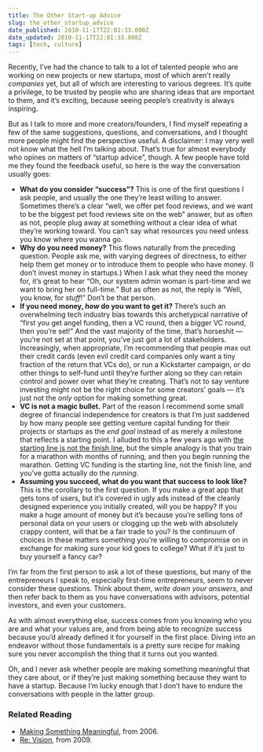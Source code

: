 ```yaml
---
title: The Other Start-up Advice
slug: the_other_startup_advice
date_published: 2010-11-17T22:01:33.000Z
date_updated: 2010-11-17T22:01:33.000Z
tags: [tech, culture]
---
```


Recently, I’ve had the chance to talk to a lot of talented people who are working on new projects or new startups, most of which aren’t really *companies* yet, but all of which are interesting to various degrees. It’s quite a privilege, to be trusted by people who are sharing ideas that are important to them, and it’s exciting, because seeing people’s creativity is always inspiring.

But as I talk to more and more creators/founders, I find myself repeating a few of the same suggestions, questions, and conversations, and I thought more people might find the perspective useful. A disclaimer: I may very well not know what the hell I’m talking about. That’s true for almost everybody who opines on matters of “startup advice”, though. A few people have told me they found the feedback useful, so here is the way the conversation usually goes:

- **What do you consider “success”?** This is one of the first questions I ask people, and usually the one they’re least willing to answer. Sometimes there’s a clear “well, we offer pet food reviews, and we want to be the biggest pet food reviews site on the web” answer, but as often as not, people plug away at something without a clear idea of what they’re working toward. You can’t say what resources you need unless you know where you wanna go.
- **Why do you need money?** This flows naturally from the preceding question. People ask me, with varying degrees of directness, to either help them get money or to introduce them to people who have money. (I don’t invest money in startups.) When I ask what they need the money for, it’s great to hear “Oh, our system admin woman is part-time and we want to bring her on full-time.” But as often as not, the reply is “Well, you know, for *stuff*!” Don’t be that person.
- **If you need money, *how* do you want to get it?** There’s such an overwhelming tech industry bias towards this archetypical narrative of “first you get angel funding, then a VC round, then a bigger VC round, then you’re set!” And the vast majority of the time, that’s horseshit — you’re not set at that point, you’ve just got a lot of stakeholders. Increasingly, when appropriate, I’m recommending that people max out their credit cards (even evil credit card companies only want a tiny fraction of the return that VCs do), or run a Kickstarter campaign, or do other things to self-fund until they’re further along so they can retain control and power over what they’re creating. That’s not to say venture investing might not be the right choice for some creators’ goals — it’s just not the *only* option for making something great.
- **VC is not a magic bullet.** Part of the reason I recommend some small degree of financial independence for creators is that I’m just saddened by how many people see getting venture capital funding for their projects or startups as the *end goal* instead of as merely a milestone that reflects a starting point. I alluded to this a few years ago with [the starting line is not the finish line](/2006/11/the_starting_line), but the simple analogy is that you train for a marathon with months of running, and then you begin running the marathon. Getting VC funding is the starting line, not the finish line, and you’ve gotta actually do the *running*.
- **Assuming you succeed, what do you want that success to look like?** This is the corollary to the first question. If you make a great app that gets tons of users, but it’s covered in ugly ads instead of the cleanly designed experience you initially created, will you be happy? If you make a huge amount of money but it’s because you’re selling tons of personal data on your users or clogging up the web with absolutely crappy content, will that be a fair trade to you? Is the continuum of choices in these matters something you’re willing to compromise on in exchange for making sure your kid goes to college? What if it’s just to buy yourself a fancy car?

I’m far from the first person to ask a lot of these questions, but many of the entrepreneurs I speak to, especially first-time entrepreneurs, seem to never consider these questions. Think about them, *write down your answers*, and then refer back to them as you have conversations with advisors, potential investors, and even your customers.

As with almost everything else, success comes from you knowing who you are and what your values are, and from being able to recognize success because you’d already defined it for yourself in the first place. Diving into an endeavor without those fundamentals is a pretty sure recipe for making sure you never accomplish the thing that it turns out you wanted.

Oh, and I never ask whether people are making something meaningful that they care about, or if they’re just making something because they want to have a startup. Because I’m lucky enough that I don’t have to endure the conversations with people in the latter group.

### Related Reading

- [Making Something Meaningful](/2006/07/making_somethin), from 2006.
- [Re: Vision](/2009/03/re_vision), from 2009.
